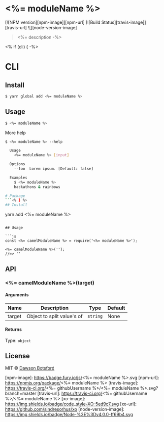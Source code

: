 # <%= moduleName %>
[![NPM version][npm-image]][npm-url] [![Build Status][travis-image]][travis-url] ![][node-version-image]

> <%= description -%>

<% if (cli) { -%>
# CLI

## Install

```sh
$ yarn global add <%= moduleName %>
```

## Usage

```sh
$ <%= moduleName %>

```

More help

```sh
$ <%= moduleName %> --help

  Usage
    <%= moduleName %> [input]

  Options
    --foo  Lorem ipsum. [Default: false]

  Examples
    $ <%= moduleName %>
    hackathons & rainbows

# Package
```<% } %>
## Install

```
yarn add <%= moduleName %>
```

## Usage

```js
const <%= camelModuleName %> = require('<%= moduleName %>');

<%= camelModuleName %>('');
//=> ''
```

## API

### <%= camelModuleName %>(target)

#### Arguments

| Name    | Description                     |   Type   |  Default  |
| ------- | ------------------------------- | -------- |  -------  |
| target  | Object to split value's of      | `string` |   None    |

#### Returns

Type: `object`

## License

MIT © [Dawson Botsford](http://dawsonbotsford.com)

[npm-image]: https://badge.fury.io/js/<%= moduleName %>.svg
[npm-url]: https://npmjs.org/package/<%= moduleName %>
[travis-image]: https://travis-ci.org/<%= githubUsername %>/<%= moduleName %>.svg?branch=master
[travis-url]: https://travis-ci.org/<%= githubUsername %>/<%= moduleName %>
[xo-image]: https://img.shields.io/badge/code_style-XO-5ed9c7.svg
[xo-url]: https://github.com/sindresorhus/xo
[node-version-image]: https://img.shields.io/badge/Node-%3E%3Dv4.0.0-ff69b4.svg
